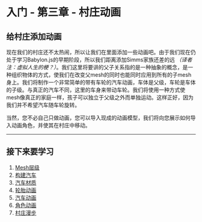 入门 - 第三章 - 村庄动画
===

## 给村庄添加动画

现在我们的村庄还不太热闹，所以让我们在里面添加一些动画吧。由于我们现在仍处于学习Babylon.js的早期阶段，所以我们距离添加Simms家族还差的远 *（译者注：虚拟人生的梗？）*。我们这里将要讲的父子关系指的是一种抽象的概念，是一种组织物体的方式，使我们在改变父mesh的同时也能同时应用到所有的子mesh身上。我们将制作一个非常简单的带有车轮的汽车动画，车体是父级，车轮是车体的子级。与真正的汽车不同，这里的车身来带动车轮。我们将使用一种方式使mesh像真正的家庭一样，孩子可以独立于父级之外而单独运动。这样正好，因为我们并不希望汽车随车轮旋转。

当然，您不必自己只做动画，您可以导入现成的动画模型，我们将向您展示如何导入动画角色，并使其在村庄中移动。

---

## 接下来要学习

1. [Mesh层级](./1-Mesh层级.md)
2. [构建汽车](./2-构建汽车.md)
3. [汽车材质](./3-汽车材质.md)
4. [轮胎动画](./4-轮胎动画.md)
5. [汽车动画](./5-汽车动画.md)
6. [角色动画](./6-角色动画.md)
7. [村庄漫步](./7-村庄漫步.md)